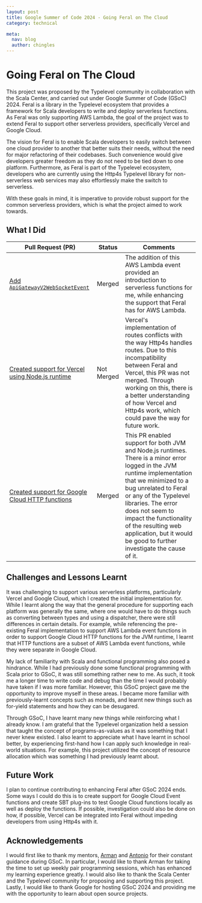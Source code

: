 ```yaml
---
layout: post
title: Google Summer of Code 2024 - Going Feral on The Cloud
category: technical

meta: 
  nav: blog
  author: chingles
---
```


# Going Feral on The Cloud
This project was proposed by the Typelevel community in collaboration with the Scala Center, and carried out under Google Summer of Code (GSoC) 2024. Feral is a library in the Typelevel ecosystem that provides a framework for Scala developers to write and deploy serverless functions. As Feral was only supporting AWS Lambda, the goal of the project was to extend Feral to support other serverless providers, specifically Vercel and Google Cloud.

The vision for Feral is to enable Scala developers to easily switch between one cloud provider to another that better suits their needs, without the need for major refactoring of their codebases. Such convenience would give developers greater freedom as they do not need to be tied down to one platform. Furthermore, as Feral is part of the Typelevel ecosystem, developers who are currently using the Http4s Typelevel library for non-serverless web services may also effortlessly make the switch to serverless.

With these goals in mind, it is imperative to provide robust support for the common serverless providers, which is what the project aimed to work towards.

## What I Did
| Pull Request (PR) | Status | Comments |
| --- | --- | --- |
| [Add `ApiGatewayV2WebSocketEvent`](https://github.com/typelevel/feral/pull/476) | Merged | The addition of this AWS Lambda event provided an introduction to serverless functions for me, while enhancing the support that Feral has for AWS Lambda. |
| [Created support for Vercel using Node.js runtime](https://github.com/typelevel/feral/pull/492) | Not Merged | Vercel's implementation of routes conflicts with the way Http4s handles routes. Due to this incompatibility between Feral and Vercel, this PR was not merged. Through working on this, there is a better understanding of how Vercel and Http4s work, which could pave the way for future work. |
| [Created support for Google Cloud HTTP functions](https://github.com/typelevel/feral/pull/498) | Merged | This PR enabled support for both JVM and Node.js runtimes. There is a minor error logged in the JVM runtime implementation that we minimized to a bug unrelated to Feral or any of the Typelevel libraries. The error does not seem to impact the functionality of the resulting web application, but it would be good to further investigate the cause of it. |

## Challenges and Lessons Learnt
It was challenging to support various serverless platforms, particularly Vercel and Google Cloud, which I created the initial implementation for. While I learnt along the way that the general procedure for supporting each platform was generally the same, where one would have to do things such as converting between types and using a dispatcher, there were still differences in certain details. For example, while referencing the pre-existing Feral implementation to support AWS Lambda event functions in order to support Google Cloud HTTP functions for the JVM runtime, I learnt that HTTP functions are a subset of AWS Lambda event functions, while they were separate in Google Cloud. 

My lack of familiarity with Scala and functional programming also posed a hindrance. While I had previously done some functional programming with Scala prior to GSoC, it was still something rather new to me. As such, it took me a longer time to write code and debug than the time I would probably have taken if I was more familiar. However, this GSoC project gave me the opportunity to improve myself in these areas. I became more familiar with previously-learnt concepts such as monads, and learnt new things such as for-yield statements and how they can be desugared. 

Through GSoC, I have learnt many new things while reinforcing what I already know. I am grateful that the Typelevel organization held a session that taught the concept of programs-as-values as it was something that I never knew existed. I also learnt to appreciate what I have learnt in school better, by experiencing first-hand how I can apply such knowledge in real-world situations. For example, this project utilized the concept of resource allocation which was something I had previously learnt about.

## Future Work
I plan to continue contributing to enhancing Feral after GSoC 2024 ends. Some ways I could do this is to create support for Google Cloud Event functions and create SBT plug-ins to test Google Cloud functions locally as well as deploy the functions. If possible, investigation could also be done on how, if possible, Vercel can be integrated into Feral without impeding developers from using Http4s with it. 

## Acknowledgements
I would first like to thank my mentors, [Arman](https://github.com/armanbilge) and [Antonio](https://github.com/toniogela) for their constant guidance during GSoC. In particular, I would like to thank Arman for taking the time to set up weekly pair programming sessions, which has enhanced my learning experience greatly. I would also like to thank the Scala Center and the Typelevel community for proposing and supporting this project. Lastly, I would like to thank Google for hosting GSoC 2024 and providing me with the opportunity to learn about open source projects.